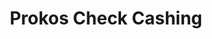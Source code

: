 ---
title: Prokos Check Cashing
slug: prokos-check-cashing
updated-on: '2024-05-30T13:44:31.749Z'
created-on: '2024-05-30T13:41:46.671Z'
published-on: '2024-05-30T13:54:32.469Z'
f_city-state-2:
- cms/city/wellston-oh.md
- cms/city/sandusky-oh.md
- cms/city/lancaster-oh.md
- cms/city/athens-oh.md
- cms/city/marietta-oh.md
f_locations:
- cms/payday-loan/prokos-check-cashing-24657.md
- cms/payday-loan/prokos-check-cashing-24658.md
- cms/payday-loan/prokos-check-cashing-24659.md
- cms/payday-loan/prokos-check-cashing-24660.md
- cms/payday-loan/prokos-check-cashing-24661.md
f_states:
- cms/state/ohio.md
layout: '[company].html'
tags: company
---